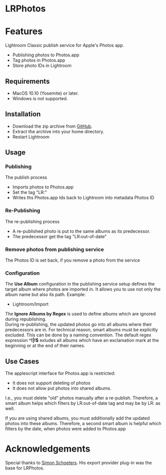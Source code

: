 # LRPhotos

# Features
Lightroom Classic publish service for Apple's Photos app.
* Publishing photos to Photos.app
* Tag photos in Photos.app
* Store photo IDs in Lightroom

## Requirements
* MacOS 10.10 (Yosemite) or later.
* Windows is not supported.

## Installation
* Download the zip archive from [GitHub](https://github.com/sto3014/LRPhotos/tree/main/target).
* Extract the archive into your home directory.
* Restart Lightroom

## Usage
### Publishing
The publish process
* Imports photos to Photos.app
* Set the tag "LR:<name of lr catalog>"
* Writes ths Photos.app Ids back to Lightroom into metadata Photos ID

### Re-Publishing
The re-publishing process
* A re-published photo is put to the same albums as its predecessor.
* The predecessor get the tag "LR:out-of-date"

### Remove photos from publishing service
The Photos ID is set back, if you remove a photo from the service

### Configuration
The __Use Album__ configuration in the publishing service setup defines the target album where photos are imported in.
It allows you to use not only the album name but also its path. Example:
* Lightroom/Import

The __Ignore Albums by Regex__ is used to define albums which are ignored during republishing.  
During re-publishing, the updated photos go into all albums where their predecessors are in. For technical reason,
smart albums must be explicitly excluded. This can be done by a naming convention. The default regex expression
__^!|!$__ exludes all albums which have an exclamation mark at the beginning or at the end of their names.

## Use Cases
The applescript interface for Photos.app is restricted:
* It does not support deleting of photos
* It does not allow put photos into shared albums.

I.e., you must delete "old" photos manually after a re-publish.
Therefore, a smart album helps which filters by LR:out-of-date tag and may be by LR:<catalog name> as well.

If you are using shared albums, you must additionally add the updated photos into these albums. Therefore, a second 
smart album is helpful which filters by the date, when photos were added to Photos.app


# Acknowledgements
Special thanks to [Simon Schoeters](https://www.suffix.be/blog/lightroom-iphoto-export/). His export provider plug-in was
the base for LRPhotos.
